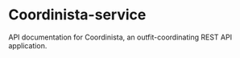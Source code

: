 # Coordinista-service
API documentation for Coordinista, an outfit-coordinating REST API application.
